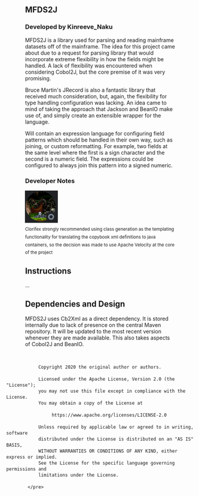 <!DOCTYPE html>
<html lang="en">
<head>
<meta charset="utf-8">
<style>
div.indented {
	margin-left: 10%;
	margin-right: 10%;
}
</style>
<title>Mainframe Dataset to Java</title>
</head>
<body>
	<section>
		<div class="indented">
			<h1 style="align-content: center;">MFDS2J</h1>
			<h3 style="align-content: center;">Developed by Kinreeve_Naku</h3>
		</div>
		<div class="indented">
			<div>
				<p>MFDS2J is a library used for parsing and reading mainframe
					datasets off of the mainframe. The idea for this project came about
					due to a request for parsing library that would incorporate extreme
					flexibility in how the fields might be handled. A lack of
					flexibility was encountered when considering Cobol2J, but the core
					premise of it was very promising.</p>
				<p>Bruce Martin's JRecord is also a fantastic library that
					received much consideration, but, again, the flexibility for type
					handling configuration was lacking. An idea came to mind of taking
					the approach that Jackson and BeanIO make use of, and simply create
					an extensible wrapper for the language.</p>
				<p>Will contain an expression language for configuring field
					patterns which should be handled in their own way, such as joining,
					or custom reformatting. For example, two fields at the same level
					where the first is a sign character and the second is a numeric
					field. The expressions could be configured to always join this
					pattern into a signed numeric.
			</div>
			<h3>Developer Notes</h3>
			<img src="./src/main/resources/img/Clorifex.PNG" longdesc="" alt="" />
			<br /> <sub>Clorifex strongly recommended using class
				generation as the templating functionality for translating the
				copybook xml definitions to java containers, so the decision was
				made to use Apache Velocity at the core of the project</sub>
		</div>
		<div class="indented">
			<div>
				<h2>Instructions</h2>
				<p>...</p>
			</div>
			<div>
				<h2>Dependencies and Design</h2>
				<p>MFDS2J uses Cb2Xml as a direct dependency. It is stored
					internally due to lack of presence on the central Maven repository.
					It will be updated to the most recent version whenever they are
					made available. This also takes aspects of Cobol2J and BeanIO.</p>
			</div>
		</div>
	</section>
	<pre>

				Copyright 2020 the original author or authors.

				Licensed under the Apache License, Version 2.0 (the "License");
				you may not use this file except in compliance with the License.
				You may obtain a copy of the License at

				     https://www.apache.org/licenses/LICENSE-2.0

				Unless required by applicable law or agreed to in writing, software
				distributed under the License is distributed on an "AS IS" BASIS,
				WITHOUT WARRANTIES OR CONDITIONS OF ANY KIND, either express or implied.
				See the License for the specific language governing permissions and
				limitations under the License.

			</pre>
</body>
</html>
